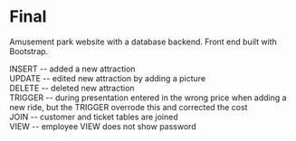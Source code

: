 # Final
Amusement park website with a database backend. Front end built with Bootstrap.

INSERT -- added a new attraction  
UPDATE -- edited new attraction by adding a picture  
DELETE -- deleted new attraction  
TRIGGER -- during presentation entered in the wrong price when adding a new ride, but the TRIGGER overrode this and corrected the cost  
JOIN -- customer and ticket tables are joined  
VIEW -- employee VIEW does not show password  
